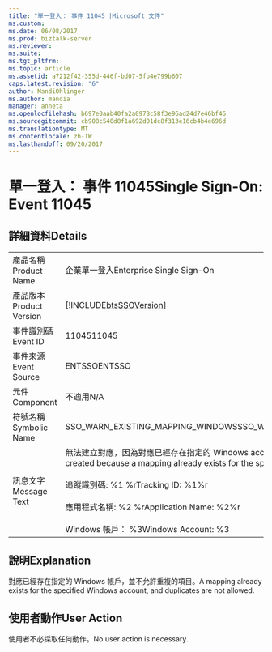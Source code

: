 ```yaml
---
title: "單一登入： 事件 11045 |Microsoft 文件"
ms.custom: 
ms.date: 06/08/2017
ms.prod: biztalk-server
ms.reviewer: 
ms.suite: 
ms.tgt_pltfrm: 
ms.topic: article
ms.assetid: a7212f42-355d-446f-bd07-5fb4e799b607
caps.latest.revision: "6"
author: MandiOhlinger
ms.author: mandia
manager: anneta
ms.openlocfilehash: b697e0aab40fa2a0978c58f3e96ad24d7e46bf46
ms.sourcegitcommit: cb908c540d8f1a692d01dc8f313e16cb4b4e696d
ms.translationtype: MT
ms.contentlocale: zh-TW
ms.lasthandoff: 09/20/2017
---
```

# <a name="single-sign-on-event-11045"></a><span data-ttu-id="374e4-102">單一登入： 事件 11045</span><span class="sxs-lookup"><span data-stu-id="374e4-102">Single Sign-On: Event 11045</span></span>
## <a name="details"></a><span data-ttu-id="374e4-103">詳細資料</span><span class="sxs-lookup"><span data-stu-id="374e4-103">Details</span></span>  
  
|||  
|-|-|  
|<span data-ttu-id="374e4-104">產品名稱</span><span class="sxs-lookup"><span data-stu-id="374e4-104">Product Name</span></span>|<span data-ttu-id="374e4-105">企業單一登入</span><span class="sxs-lookup"><span data-stu-id="374e4-105">Enterprise Single Sign-On</span></span>|  
|<span data-ttu-id="374e4-106">產品版本</span><span class="sxs-lookup"><span data-stu-id="374e4-106">Product Version</span></span>|[!INCLUDE[btsSSOVersion](../includes/btsssoversion-md.md)]|  
|<span data-ttu-id="374e4-107">事件識別碼</span><span class="sxs-lookup"><span data-stu-id="374e4-107">Event ID</span></span>|<span data-ttu-id="374e4-108">11045</span><span class="sxs-lookup"><span data-stu-id="374e4-108">11045</span></span>|  
|<span data-ttu-id="374e4-109">事件來源</span><span class="sxs-lookup"><span data-stu-id="374e4-109">Event Source</span></span>|<span data-ttu-id="374e4-110">ENTSSO</span><span class="sxs-lookup"><span data-stu-id="374e4-110">ENTSSO</span></span>|  
|<span data-ttu-id="374e4-111">元件</span><span class="sxs-lookup"><span data-stu-id="374e4-111">Component</span></span>|<span data-ttu-id="374e4-112">不適用</span><span class="sxs-lookup"><span data-stu-id="374e4-112">N/A</span></span>|  
|<span data-ttu-id="374e4-113">符號名稱</span><span class="sxs-lookup"><span data-stu-id="374e4-113">Symbolic Name</span></span>|<span data-ttu-id="374e4-114">SSO_WARN_EXISTING_MAPPING_WINDOWS</span><span class="sxs-lookup"><span data-stu-id="374e4-114">SSO_WARN_EXISTING_MAPPING_WINDOWS</span></span>|  
|<span data-ttu-id="374e4-115">訊息文字</span><span class="sxs-lookup"><span data-stu-id="374e4-115">Message Text</span></span>|<span data-ttu-id="374e4-116">無法建立對應，因為對應已經存在指定的 Windows account.%r</span><span class="sxs-lookup"><span data-stu-id="374e4-116">A mapping could not be created because a mapping already exists for the specified Windows account.%r</span></span><br /><br /> <span data-ttu-id="374e4-117">追蹤識別碼: %1 %r</span><span class="sxs-lookup"><span data-stu-id="374e4-117">Tracking ID: %1%r</span></span><br /><br /> <span data-ttu-id="374e4-118">應用程式名稱: %2 %r</span><span class="sxs-lookup"><span data-stu-id="374e4-118">Application Name: %2%r</span></span><br /><br /> <span data-ttu-id="374e4-119">Windows 帳戶： %3</span><span class="sxs-lookup"><span data-stu-id="374e4-119">Windows Account: %3</span></span>|  
  
## <a name="explanation"></a><span data-ttu-id="374e4-120">說明</span><span class="sxs-lookup"><span data-stu-id="374e4-120">Explanation</span></span>  
 <span data-ttu-id="374e4-121">對應已經存在指定的 Windows 帳戶，並不允許重複的項目。</span><span class="sxs-lookup"><span data-stu-id="374e4-121">A mapping already exists for the specified Windows account, and duplicates are not allowed.</span></span>  
  
## <a name="user-action"></a><span data-ttu-id="374e4-122">使用者動作</span><span class="sxs-lookup"><span data-stu-id="374e4-122">User Action</span></span>  
 <span data-ttu-id="374e4-123">使用者不必採取任何動作。</span><span class="sxs-lookup"><span data-stu-id="374e4-123">No user action is necessary.</span></span>